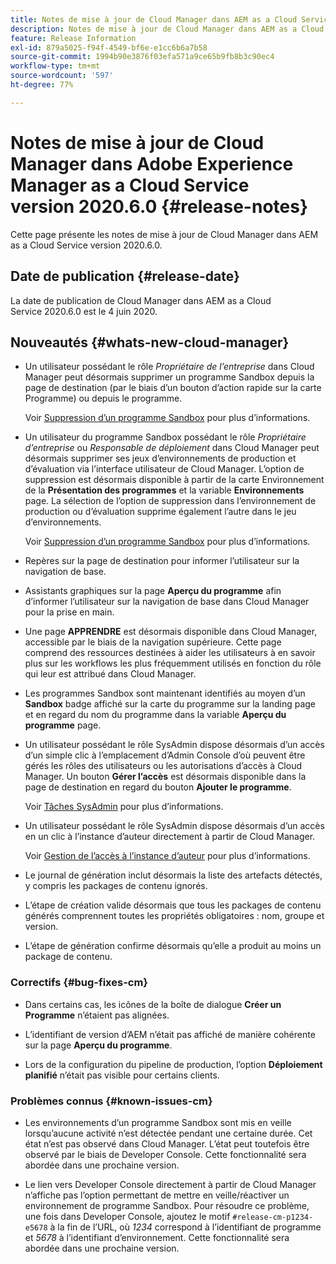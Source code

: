 ```yaml
---
title: Notes de mise à jour de Cloud Manager dans AEM as a Cloud Service version 2020.6.0
description: Notes de mise à jour de Cloud Manager dans AEM as a Cloud Service version 2020.6.0
feature: Release Information
exl-id: 879a5025-f94f-4549-bf6e-e1cc6b6a7b58
source-git-commit: 1994b90e3876f03efa571a9ce65b9fb8b3c90ec4
workflow-type: tm+mt
source-wordcount: '597'
ht-degree: 77%

---
```


# Notes de mise à jour de Cloud Manager dans Adobe Experience Manager as a Cloud Service version 2020.6.0 {#release-notes}

Cette page présente les notes de mise à jour de Cloud Manager dans AEM as a Cloud Service version 2020.6.0.

## Date de publication {#release-date}

La date de publication de Cloud Manager dans AEM as a Cloud Service 2020.6.0 est le 4 juin 2020.

## Nouveautés {#whats-new-cloud-manager}

* Un utilisateur possédant le rôle *Propriétaire de l’entreprise* dans Cloud Manager peut désormais supprimer un programme Sandbox depuis la page de destination (par le biais d’un bouton d’action rapide sur la carte Programme) ou depuis le programme.

  Voir [Suppression d’un programme Sandbox](https://experienceleague.adobe.com/docs/experience-manager-cloud-service/onboarding/getting-access/cloud-service-programs/creating-a-program.html?lang=fr) pour plus d’informations.

* Un utilisateur du programme Sandbox possédant le rôle *Propriétaire d’entreprise* ou *Responsable de déploiement* dans Cloud Manager peut désormais supprimer ses jeux d’environnements de production et d’évaluation via l’interface utilisateur de Cloud Manager. L’option de suppression est désormais disponible à partir de la carte Environnement de la **Présentation des programmes** et la variable **Environnements** page. La sélection de l’option de suppression dans l’environnement de production ou d’évaluation supprime également l’autre dans le jeu d’environnements.

  Voir [Suppression d’un programme Sandbox](https://experienceleague.adobe.com/docs/experience-manager-cloud-service/onboarding/getting-access/cloud-service-programs/creating-a-program.html?lang=fr) pour plus d’informations.

* Repères sur la page de destination pour informer l’utilisateur sur la navigation de base.

* Assistants graphiques sur la page **Aperçu du programme** afin d’informer l’utilisateur sur la navigation de base dans Cloud Manager pour la prise en main.

* Une page **APPRENDRE** est désormais disponible dans Cloud Manager, accessible par le biais de la navigation supérieure. Cette page comprend des ressources destinées à aider les utilisateurs à en savoir plus sur les workflows les plus fréquemment utilisés en fonction du rôle qui leur est attribué dans Cloud Manager.

* Les programmes Sandbox sont maintenant identifiés au moyen d’un **Sandbox** badge affiché sur la carte du programme sur la landing page et en regard du nom du programme dans la variable **Aperçu du programme** page.

* Un utilisateur possédant le rôle SysAdmin dispose désormais d’un accès d’un simple clic à l’emplacement d’Admin Console d’où peuvent être gérés les rôles des utilisateurs ou les autorisations d’accès à Cloud Manager. Un bouton **Gérer l’accès** est désormais disponible dans la page de destination en regard du bouton **Ajouter le programme**.

  Voir [Tâches SysAdmin](https://experienceleague.adobe.com/docs/experience-manager-cloud-service/onboarding/getting-access/navigation.html?lang=fr#sysadmin-tasks) pour plus d’informations.

* Un utilisateur possédant le rôle SysAdmin dispose désormais d’un accès en un clic à l’instance d’auteur directement à partir de Cloud Manager.

  Voir [Gestion de l’accès à l’instance d’auteur](https://experienceleague.adobe.com/docs/experience-manager-cloud-service/onboarding/getting-access/navigation.html?lang=fr#manage-access-aem) pour plus d’informations.

* Le journal de génération inclut désormais la liste des artefacts détectés, y compris les packages de contenu ignorés.

* L’étape de création valide désormais que tous les packages de contenu générés comprennent toutes les propriétés obligatoires : nom, groupe et version.

* L’étape de génération confirme désormais qu’elle a produit au moins un package de contenu.

### Correctifs {#bug-fixes-cm}

* Dans certains cas, les icônes de la boîte de dialogue **Créer un Programme** n’étaient pas alignées.

* L’identifiant de version d’AEM n’était pas affiché de manière cohérente sur la page **Aperçu du programme**.

* Lors de la configuration du pipeline de production, l’option **Déploiement planifié** n’était pas visible pour certains clients.

### Problèmes connus {#known-issues-cm}

* Les environnements d’un programme Sandbox sont mis en veille lorsqu’aucune activité n’est détectée pendant une certaine durée. Cet état n’est pas observé dans Cloud Manager. L’état peut toutefois être observé par le biais de Developer Console. Cette fonctionnalité sera abordée dans une prochaine version.

* Le lien vers Developer Console directement à partir de Cloud Manager n’affiche pas l’option permettant de mettre en veille/réactiver un environnement de programme Sandbox. Pour résoudre ce problème, une fois dans Developer Console, ajoutez le motif `#release-cm-p1234-e5678` à la fin de l’URL, où *1234* correspond à l’identifiant de programme et *5678* à l’identifiant d’environnement. Cette fonctionnalité sera abordée dans une prochaine version.
